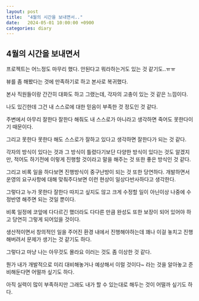 ```yaml
---
layout: post
title:  "4월의 시간을 보내면서.."
date:   2024-05-01 10:00:00 +0900
categories: diary
---
```


## 4월의 시간을 보내면서

프로젝트는 어느정도 마무리 했다. 안된다고 뭐라하는거도 있는 것 같기도..ㅠㅠ

뷰를 좀 해봤다는 것에 만족하기로 하고 본사로 복귀했다.

본사 직원들이랑 간간히 대화도 하고 그랬는데, 각자의 고충이 있는 것 같은 느낌이다.

나도 있긴한데 그건 내 스스로에 대한 믿음이 부족한 것 정도인 것 같다.

주변에서 아무리 잘한다 잘한다 해줘도 내 스스로가 아니라고 생각하면 죽어도 못한다이기 때문이다.

그리고 못한다 못한다 해도 스스로가 잘하고 있다고 생각하면 잘한다가 되는 것 같다.

각자의 방식이 있다는 것과 그 방식이 틀렸다기보단 다양한 방식이 있다는 것도 알겠지만, 적어도 하기전에 이렇게 진행할 것이라고 말을 해주는 것 또한 좋은 방식인 것 같다.


그리고 비록 일을 하다보면 진행방식이 중구난방이 되는 것 또한 당연하다. 개발하면서 운영의 요구사항에 대해 맞춰주다보면 이런 현상이 일상다반사하다고 생각한다.

그렇다고 누가 못한다 잘한다 따지고 싶지도 않고 크게 수정할 일이 아닌이상 나중에 수정반영 해주면 되는 것일 뿐이다.

비록 일정에 코앞에 다다르긴 했더라도 다다른 만큼 완성도 또한 보장이 되어 있어야 하고 당연히 그렇게 되어있을 것이다.

생산적이면서 창의적인 일을 주어진 환경 내에서 진행해야하는데 꽤나 이걸 놓치고 진행해버려서 문제가 생기는 것 같기도 하다.

그렇다고 마냥 나는 아무것도 몰라요 이러는 것도 좀 이상한 것 같다.

뭔가 내가 개발적으로 미리 대비해놓거나 예상해서 이럴 것이다~ 라는 것을 알아놓고 준비해둔다면 어떨까 싶기도 하다.

아직 실력이 많이 부족하지만 그래도 내가 할 수 있는대로 해두는 것이 어떨까 싶기도 하다.

